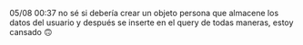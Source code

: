 05/08 00:37 
no sé si debería crear un objeto persona que almacene los datos del usuario y después se inserte en el query
de todas maneras, estoy cansado 🙃